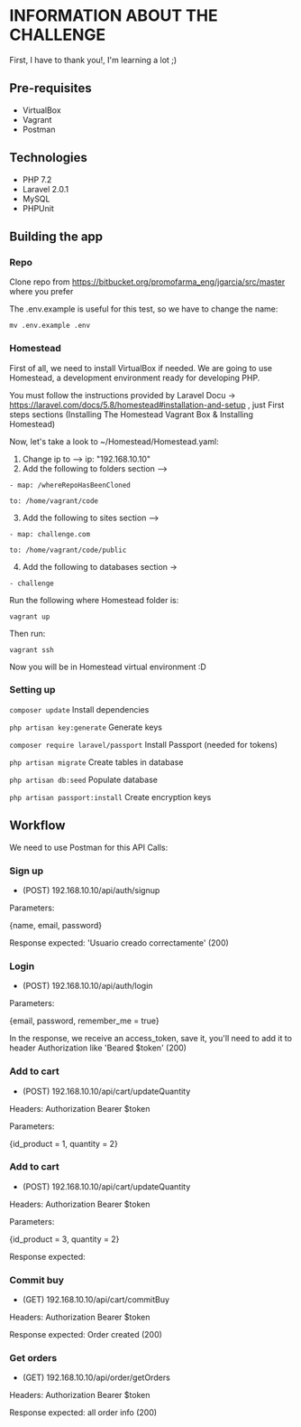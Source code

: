 # INFORMATION ABOUT THE CHALLENGE

First, I have to thank you!, I'm learning a lot ;)

## Pre-requisites 

- VirtualBox
- Vagrant
- Postman

## Technologies 
 
- PHP 7.2
- Laravel 2.0.1
- MySQL
- PHPUnit

## Building the app


### Repo
Clone repo from https://bitbucket.org/promofarma_eng/jgarcia/src/master where you prefer 

The .env.example is useful for this test, so we have to change the name:

`mv .env.example .env`


### Homestead
First of all, we need to install VirtualBox if needed.
We are going to use Homestead, a development environment ready for developing PHP.

You must follow the instructions provided by Laravel Docu -> https://laravel.com/docs/5.8/homestead#installation-and-setup , just First steps sections (Installing The Homestead Vagrant Box & Installing Homestead)

Now, let's take a look to ~/Homestead/Homestead.yaml:
1. Change ip to --> ip: "192.168.10.10"
2. Add the following to folders section -->


`- map: /whereRepoHasBeenCloned`

   `to: /home/vagrant/code`


3. Add the following to sites section --> 

`- map: challenge.com`

   `to: /home/vagrant/code/public`
   
4. Add the following to databases section ->   

`- challenge`

Run the following where Homestead folder is:

`vagrant up`

Then run:

`vagrant ssh`

Now you will be in Homestead virtual environment :D

### Setting up

`composer update` Install dependencies

`php artisan key:generate` Generate keys

`composer require laravel/passport` Install Passport (needed for tokens)

`php artisan migrate` Create tables in database

`php artisan db:seed` Populate database

`php artisan passport:install` Create encryption keys

## Workflow
We need to use Postman for this API Calls:

### Sign up
- (POST) 192.168.10.10/api/auth/signup 

Parameters: 

{name, email, password}

Response expected: 'Usuario creado correctamente' (200)
### Login
- (POST) 192.168.10.10/api/auth/login 

Parameters: 

{email, password, remember_me = true}

In the response, we receive an access_token, save it, you'll need to add it to header Authorization like 'Beared $token' (200)


### Add to cart

- (POST) 192.168.10.10/api/cart/updateQuantity

Headers: Authorization Bearer $token

Parameters:

{id_product = 1, quantity = 2}

### Add to cart

- (POST) 192.168.10.10/api/cart/updateQuantity

Headers: Authorization Bearer $token

Parameters:

{id_product = 3, quantity = 2}

Response expected: 


### Commit buy

- (GET) 192.168.10.10/api/cart/commitBuy

Headers: Authorization Bearer $token

Response expected: Order created (200)


### Get orders

- (GET) 192.168.10.10/api/order/getOrders

Headers: Authorization Bearer $token

Response expected: all order info (200)





